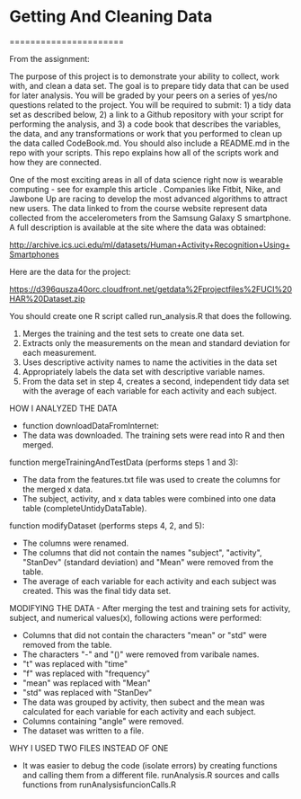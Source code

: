 
# Getting And Cleaning Data
======================


From the assignment:

The purpose of this project is to demonstrate your ability to collect, work with, and clean a data set. The goal is to prepare tidy data that can be used for later analysis. You will be graded by your peers on a series of yes/no questions related to the project. You will be required to submit: 1) a tidy data set as described below, 2) a link to a Github repository with your script for performing the analysis, and 3) a code book that describes the variables, the data, and any transformations or work that you performed to clean up the data called CodeBook.md. You should also include a README.md in the repo with your scripts. This repo explains how all of the scripts work and how they are connected. 

One of the most exciting areas in all of data science right now is wearable computing - see for example this article . Companies like Fitbit, Nike, and Jawbone Up are racing to develop the most advanced algorithms to attract new users. The data linked to from the course website represent data collected from the accelerometers from the Samsung Galaxy S smartphone. A full description is available at the site where the data was obtained:

http://archive.ics.uci.edu/ml/datasets/Human+Activity+Recognition+Using+Smartphones

Here are the data for the project:

https://d396qusza40orc.cloudfront.net/getdata%2Fprojectfiles%2FUCI%20HAR%20Dataset.zip

You should create one R script called run_analysis.R that does the following. 

1. Merges the training and the test sets to create one data set.
2. Extracts only the measurements on the mean and standard deviation for each measurement. 
3. Uses descriptive activity names to name the activities in the data set
4. Appropriately labels the data set with descriptive variable names. 
5. From the data set in step 4, creates a second, independent tidy data set with the average of each variable for each activity and each subject.


HOW I ANALYZED THE DATA
* function downloadDataFromInternet:
* The data was downloaded. The training sets were read into R and then merged. 


function mergeTrainingAndTestData (performs steps 1 and 3):
* The data from the features.txt file was used to create the columns for the merged x data.
* The subject, activity, and x data tables were combined into one data table (completeUntidyDataTable).


function modifyDataset (performs steps 4, 2, and 5):
* The columns were renamed.
* The columns that did not contain the names "subject", "activity", "StanDev" (standard deviation) and "Mean" were removed from the table.
* The average of each variable for each activity and each subject was created. This was the final tidy data set.


MODIFYING THE DATA -
After merging the test and training sets for activity, subject, and numerical values(x), following actions were performed:
* Columns that did not contain the characters "mean" or "std" were removed from the table.
* The characters "-" and "()" were removed from varibale names.
* "t" was replaced with "time"
* "f" was replaced with "frequency"
* "mean" was replaced with "Mean"
* "std" was replaced with "StanDev"
* The data was grouped by activity, then subect and the mean was calculated for each variable for each activity and each subject.
* Columns containing "angle" were removed.
* The dataset was written to a file.


WHY I USED TWO FILES INSTEAD OF ONE
* It was easier to debug the code (isolate errors) by creating functions and calling them from a different file.
runAnalysis.R sources and calls functions from runAnalysisfuncionCalls.R

